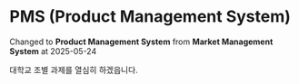 # PMS (Product Management System)

Changed to **Product Management System** from **Market Management System** at 2025-05-24

대학교 조별 과제를 열심히 하겠읍니다.
